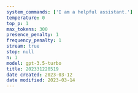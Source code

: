 ```yaml
---
system_commands: ['I am a helpful assistant.']
temperature: 0
top_p: 1
max_tokens: 300
presence_penalty: 1
frequency_penalty: 1
stream: true
stop: null
n: 1
model: gpt-3.5-turbo
title: 202331220519
date created: 2023-03-12
date modified: 2023-03-14
---
```

